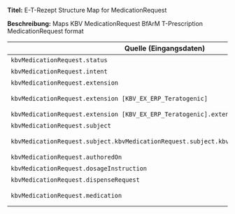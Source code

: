 
**Titel:** E-T-Rezept Structure Map for MedicationRequest

**Beschreibung:** Maps KBV MedicationRequest BfArM T-Prescription MedicationRequest format

| Quelle (Eingangsdaten) | Ziel (Ausgabedaten) | Transformation & Beschreibung |
|------------------------|---------------------|-------------------------------|
| `kbvMedicationRequest.status` | `bfarmMedicationRequest.status` | TODO |
| `kbvMedicationRequest.intent` | `bfarmMedicationRequest.intent` | TODO |
| `kbvMedicationRequest.extension` | `bfarmMedicationRequest.extension` | Copies the MedicationRequest T-Rezept Extensions |
| `kbvMedicationRequest.extension [KBV_EX_ERP_Teratogenic]` | `bfarmMedicationRequest.extension.url` | → setzt URL 'https://fhir.kbv.de/StructureDefinition/KBV_EX_ERP_Teratogenic' |
| `kbvMedicationRequest.extension [KBV_EX_ERP_Teratogenic].extension` | `bfarmMedicationRequest.extension.url.extension` | Copies the the value for the T-Prescription Extension |
| `kbvMedicationRequest.subject` | `bfarmMedicationRequest.subject` | TODO |
| `kbvMedicationRequest.subject.kbvMedicationRequest.subject.kbvMedicationRequest.subject` | `bfarmMedicationRequest.subject.extension.url` | → setzt URL 'http://hl7.org/fhir/StructureDefinition/data-absent-reason' |
| `kbvMedicationRequest.authoredOn` | `bfarmMedicationRequest.authoredOn` | TODO |
| `kbvMedicationRequest.dosageInstruction` | `bfarmMedicationRequest.dosageInstruction` | TODO |
| `kbvMedicationRequest.dispenseRequest` | `bfarmMedicationRequest.dispenseRequest` | TODO |
| `kbvMedicationRequest.medication` | `bfarmMedicationRequest.medication` | Copy medication; ensure correct mapping from reference is stated |
